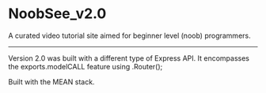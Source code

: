 # NoobSee_v2.0
A curated video tutorial site aimed for beginner level (noob) programmers.  

---

Version 2.0 was built with a different type of Express API. It encompasses the exports.modelCALL feature using .Router();  

Built with the MEAN stack.
